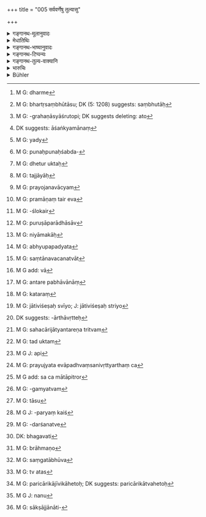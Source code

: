 +++
title = "005 सर्ववर्णेषु तुल्यासु"

+++

<details><summary>गङ्गानथ-मूलानुवादः</summary>

Among all castes, those only who are born of consorts wedded in the natural order, as virgins of equal status, are to be regarded as the same (as their father).—(5)
</details>

<details><summary>मेधातिथिः</summary>

[^१८]:
     J: evaṃ

<u>के पुनर्</u> अमी ब्राह्मणादयो नाम । न ह्य् एषां परस्परो भेदः शक्यो ऽवमातुम् । व्यक्त्यधीनाधिगमा हि जातयः । न च व्यक्तयः स्वावयवसंनिवेशविशेषावगमशून्याः शक्नुवन्ति तासां भेदम् आवेदयितुम् । न च ब्राह्मणक्षत्रियादीनां गवास्वस्येव वाकारभेदो ऽस्ति, येन रूपिसमवायाच् चाक्षुष्यः स्युः । नापि विलीनघृततैलगन्धरसादिभेदेन क्रियान्तरगोचराः । नापि शौचाचारपिङ्गलकेशत्वादिभिर् धर्मैः[^१९] शक्यं भेदावसानाः, तेषां सर्वत्र संकरोपलब्धेः । व्यवहारश् च पुरुषाधीनः । विप्रलम्भभूयिष्टत्वाच् च पुरुषाणां नान्ततो वस्तुसिद्धिः । 


[^१९]:
     M G: dharme

- <u>इत्य् अतो</u> जातिलक्षणम् उच्यते । **सर्ववर्णेष्व्** एतल् लक्षणं जातेर् यत् **तुल्यासु** समानजातीयासु संभूतासु[^२०] **पत्नीषु** ऊढासु जातास् **त एव जात्या ज्ञेयाः** । प्रायेण मातापित्रोर् या जातिः सैवापत्यस्योढायां जातस्य वेदितव्या । संबन्धिशब्दत्वात् **पत्नी**ग्रहणास्यातो[^२१] वोढा पिता लभ्यते । तेन येनैवोढा तत एव यस् तस्याम् एव जातस् तदा तज्जातीयो भवति । 


[^२१]:
     M G: -grahaṇāsyāśrutopi; DK suggests deleting: ato


[^२०]:
     M G: bhartṛsaṃbhūtāsu; DK (5: 1208) suggests: saṃbhutāḥ

- **अक्षतयोनि**ग्रहणं पुनर्विवाहसंस्कारेण पत्नीत्वम् आशङ्कमानं[^२२] निवर्तयति, सहोढकानीनमातॄणां च । 


[^२२]:
     DK suggests: āśaṅkyamānaṃ

- <u>ननु</u> च नैवैतासां विवाहसंस्कारो ऽस्ति, "पाणिग्रहणिका मन्त्राः कन्यासु" (म्ध् ८.२२६) इति वचनात् । यद्[^२३] अपि "वोढुः स गर्भो भवति" (म्ध् ९.१७३) इति विवाहश्रवणेन शास्त्रीयसंस्कारप्रतिपत्तिः, प्राप्तिमात्रवचनत्वात् तस्य न विहितवचनीयं प्रत्यभिज्ञानम् अस्ति । तस्मात् स्वीकारमात्रे धातुर् वर्तते, स्वीकर्तुर् इत्य् अर्थः । पित्रादीन् वञ्चयित्वा येनैव स्वीकृता तस्यैव सा भवति, ततः पुत्रश् चेति तस्यार्थः, पुनर्भूसंस्कराभावात् । "सा चेद् अक्षतयोनिः स्यात्" (म्ध् ९.१७६) इति पठ्यते । गतप्रत्यागतायाम् अपि पुनःशब्दप्रत्यभिज्ञानाद्[^२४] भर्तुर् उक्ताः[^२५] । न च ताभिः सहाभिः सहाधिकारो ऽस्ति । यज्ञसंयोगे ऽस्ति पत्नीशब्दः । अतो ऽक्षतयोनिशब्दो ऽतिरिच्यते । अत्र पूर्वे पत्नीशब्दपर्यायेन नारीष्व् इति पठन्ति, तद् अपि न किंचित् । केवले ह्य् अक्षतयोनिशब्दे त्व् असंस्कृतास्व् अपि जातास् तज्जातीयाः[^२६] स्युः । पत्नीशब्दपाठेन शास्त्रीयेण विधिना या संस्कृता भार्यात्वम् आपादिता सा गृह्यते । यास् तु कुमर्य एवोपगम्यन्ते, भवन्ति ता अक्षतयोनयः, न तु पत्न्यः । तस्माद् अक्षतयोनिशब्दस्य प्रयोजनं वाच्यम्[^२७] ।


[^२७]:
     M G: prayojanavācyam


[^२६]:
     M G: tajjāyāḥ


[^२५]:
     M G: dhetur uktaḥ


[^२४]:
     M G: punaḥpunaḥśabda-


[^२३]:
     M G: yady

- <u>उच्यते</u> । यत् तावद् उक्तं "न ताः पत्न्यो यज्ञसंयोगाभावात्" इति, यदि विवाह्येरन् स एव यज्ञः स्यात् । तत्रापि पूषवरुणार्यम्णाम् अस्त्य् एव यागः । समानर्थौ च यागयज्ञशब्दौ । तस्मात् स्युर् एव पत्न्यः । अकन्यात्वाद् अविवाह्यतयैव न पत्न्य इति युक्तम् । 

- अतश् चानर्थक्ये ऽक्षतयोनिशब्दस्य प्रयोजनम् उच्यते । दृश्यते लक्षणयासत्य् अपि यज्ञसंयोगे पत्नीशब्दः प्रयुज्यमानो लोके- रजकस्य पत्नी । यथान्यत्रावरुद्धासु स्त्रीषु गृहिणीशब्दः । सो ऽपि भार्यावचन एव केनचिद् धर्मसाम्येन तत्रापि प्रयुज्यते । यद्य् अपि सति मुख्ये लक्षणा न न्याय्या, तथापि मन्दधियां सुहृद् भूत्वा आशङ्कामात्रं निवर्तयति । किं नाम नाशङ्क्यते मूढमतिभिः । 

- **आनुलोम्य**ग्रहणम् उत्तरार्थम् । ये ऽपि "**त एव ते**" इति पठन्ति तेषाम् अपि स एवार्थस् तज्जातीया इति । 

- <u>अत्रोच्यते</u> । किंप्रमाणमूलम् एतत् स्मृतिकाराणां स्मरणम् । अकार्यरूपत्वान् न धर्माधर्मोपदेशतुल्यम् । प्रमाणान्तरं च[^२८] नास्तीत्य् उक्तम् । स्मृत्यन्तरमूलत्वे ऽन्धपरंपराप्रसङ्गः प्रमाणश्लोके[^२९] दर्शितः (च्ड़्। म्ध् २.६) । 


[^२९]:
     M G: -ślokair


[^२८]:
     M G: pramāṇaṃ tair eva

- <u>उच्यते</u> । वृद्धव्यवहार एव मूलं साधुत्वस्मृतिवत् । 

- <u>ननु</u> च सापराधासाव्[^३०] इत्य् उक्तम् । 


[^३०]:
     M G: puruṣāparādhāsāv

- <u>अत</u> एव नियामिकाः[^३१] स्मृतयः फलवत्यः । अभियुक्तस्मरणम् अन्यथेति न शक्यते वक्तुम् । शास्त्रस्थाः प्रसिद्धाः प्रमाणतराः । संभवति च तेषाम् अनादिव्यवहारो मूलम् । 


[^३१]:
     M G: niyāmakāḥ

- <u>एतत्स्मृतिसंकृतानां</u> वावगताभिजनजातीयानां प्रत्यक्षम् अप्य् उपपद्यत[^३२] इति केषांचिद् दर्शनम् । एतत् स्मृतिविवेके प्रपञ्चितम् । 


[^३२]:
     M G: abhyupapadyata

- <u>ननु</u> च स्मृत्यन्तरे नायं विशेषो ऽस्ति ।

- सवर्णेभ्यः सवर्णासु जायन्ते हि सजातयः ।

- अनिन्द्येषु विवाहेषु पुत्राः संतानवर्धनाः ॥ इति । (य्ध् १.८९)

आद्येनार्धेन जातिर् लक्ष्यते, उत्तरेण हि ब्राह्मादिविवाहजातानां संतानवर्धनत्वम्[^३३] । तत्र "सवर्णेभ्यः सवर्णासु" इति नात्र पत्नीशब्दो ऽस्ति ।


[^३३]:
     M G: saṃtānavacanatvāt

- <u>कथं</u> नास्ति । यावता "विन्नास्व् एष विधिः स्मृतः" (य्ध् १.९२) इति । मा वा भूत्, अविशेषस्मृतेर् विशेषस्मृतिर् बलीयसी । अदर्शनाद् दर्शनं बलीयः । यत एकेन विशेषो न दृष्टो ऽपरेण दृष्ट इति संभवत्य् एतत् । 

- अतो ऽभियुक्तस्मरणं संभवन्मूलतया प्रमाणम् । 

- <u>ननु</u> चाव्याप्तेर् अलक्षणम् एतत् । न हि सहोढकानीनपौनर्भवादीनाम् अनेन ब्राह्मण्यं भवति । "कुण्डगोलकयोः,[^३४] क्षेत्रजस्य च । अनभिप्रेतम् एव तत् तेषाम्" इति चेत्, का तर्हि तेषां जातिः । कुण्डगोलकयोश् च असति ब्राह्मण्ये श्राद्धे प्राप्त्यभावाद् अनर्थको निषेधः स्यात्, स्मृत्यन्तरविरोधश् च- 


[^३४]:
     M G add: vā

- सजातीयेष्व् अयं प्रोक्तस् तनयेषु मया विधिः । इति । (य्ध् २.१३७)

किं च यद् एव लक्षणं तद् एव लक्ष्यम् । अनिर्ज्ञातं लक्ष्यं भवति, निर्ज्ञातं लक्षणम् । यथा "को देवत्तः" इति संशये, अङ्गदी कुण्डली व्यूढोरस्को वृत्तबाहुः । इह तु यथा कश्चित् ब्रूयात्- "कः काकः" इत्य् उक्ते, "काकाज् जातः" इत्य् उत्तरम्, तादृग् एव "को ब्राह्मण्ः," "यो ब्राह्मणाज् जातः" इति । जनके ऽपि हि ब्राह्मण्यम् अप्रसिद्धम् एव, न्यायविरोधश् च । सजातीयात् सजातीयायां जातः स लोके सजातीयो भवति । यथा गौर् गवि गौः, अश्वाद् वडवयाम् अश्वः । अत्रोच्यते- यत् तावद् उक्तम् "का तेषां जातिः" इति, किम् अन्यया जात्या । मनुष्यास् तावद् भवन्ति । पुरुषधर्मैश् चाधिक्रियन्ते अनुपात्तजातिविशेषैः, पुत्रत्वाच् छ्राद्धादिभिश् च । दाने च सर्वेषाम् अधिकारः । 

- <u>ननु</u> च विशेषस्योपदेशेन विना व्यवहारो न सिध्यति, सर्वसाधारणत्वान् मनुष्यजातेः । असद् एतत् । सर्वस्यैव स्वसंज्ञाविशेषो विद्यते प्रतिपुरुषम्, देवदत्तो यज्ञदत्त इति । अथाप् संबन्धव्यपदेशः कर्तव्य इति, "कानीनः, सहोढः" इत्य् एव व्यपदिश्यते । सो ऽपि चातुर्वर्ण्ये सद्भावात् सामान्यरूप एवेति चेद् देवदत्तस्य कानीन इत्यादि जनकेन व्यपदेशः करिष्यते । तस्माद् असंबद्धम् एतद् यद् उच्यते व्यपदेशः कथम् इति । 

- एवं तर्हि सर्व एव धर्माश् चातुर्वर्ण्यं प्रति बोध्यन्ते "अन्तरपभावानां[^३५] च" (म्ध् १.२) । तत्र बहुत्वं ब्राह्मणादिजातिचतुष्टयविषयम् । न चैतेषाम् अप्य् एकजातिः, सर्वजातिष्व् एतस्य लक्षणस्य प्रवृत्तेः । यथैव ब्राह्मणाद् ऊढायां ब्राह्मण्यां जातो ब्राह्मणः, एवं क्षत्रियादयो ऽपि समजातीयमातृपितृजाताः । सर्वविशेषाभावे च कुतः सामान्यम् । न हि शिंशपादिसर्वविशेषाभावे वृक्षत्वसंभवः । 


[^३५]:
     M G: antare pabhāvānāṃ

- अन्तरप्रभवाश् चानुलोमप्रतिलोमाः । तत्रानुलोमा मातृजातीयाः, "प्रतिलोमास् तु धर्महीनाः" (ग्ध् ४.२५) अन्यत्राहिंसादिभ्यः । ते च सर्वे स्वसंज्ञाभिर् विशेषतो निर्दिष्टाः । न चैषां नामापि तत्रास्ति । तत्र कतमे ते धर्मा यैर् अमी अधिक्रियेरन् । क्व[^३६] च तद्वचनं यद् एतान् अधिकुर्वीत । न हि कश्चिज् जातिविशेषाश्रयो[^३७] धर्मविधिर् अस्ति । सर्ववर्णानाम् अन्तरभावानां चेति शास्त्राद् अधिकृतत्वाच् च । 


[^३७]:
     M G: jātiviśeṣaḥ svīyo; J: jātiviśeṣaḥ striyo


[^३६]:
     M G: kataraṃ

- <u>उच्यते</u> । यत् तावद् अहिंसादिषु चातुर्वर्ण्यवचनं (च्ड़्। म्ध् १०.६३) तन् नरमात्रोपलक्षणार्थम् एव, सत्य् अपि प्रतिलोमाधिकारे मुख्यार्थवृत्तेः[^३८] । प्रत्युत सहचारिजात्यन्तरपरत्वम्[^३९] एव लक्षयितुं क्षमं नान्तरावस्थातुम् अर्हति । तत्रैव (म्ध् ११०.६३) च वक्ष्यामः । इदं चास्ति "शूद्राणां तु सधर्माणः सर्वे ऽपध्वंजाः स्मृताः" (म्ध् १०.४१) इति । अपध्वंसो ऽसंस्कारः । स चाष्टविधः "व्यभिचारेण वर्णानाम्" (म्ध् १०.२४) इत्यादिनोक्तः । व्यभिचारः परस्त्रीषु गमनं सजातीयासु । अन्यद् वक्ष्यामः । तस्माद् असत्य् अपि वर्णत्वे वाचनिक एव तेषाम् अधिकारः । 


[^३९]:
     M G: sahacārijātyantareṇa tritvam


[^३८]:
     DK suggests: -ārthāvṛtteḥ

- क्षत्रियस्य तु मातृजातीयत्वम् एव, लिङ्गदर्शनात् । "पुत्रो द्व्यामुष्यायणस्य संविधानात्" इति कर्तव्याविशेषः श्रुतः । अन्येष्व् अपि श्रौतेषु तस्य विधानान्तरं दृश्यते । तस्माद् एव ब्राह्मणादिजातीय एव समभागः स्वपितृव्येण, "तस्माद् धर्मेण तं भजेत्" (म्ध् ९.१२१) इति । न च यथोक्ते विधौ तद् युक्तम्[^४०] । तदा ह्य् अयं शूद्रधर्मा । धनस्य यज्ञार्थतायाम् उक्तायां कुतस् तस्य तावद् भागः । कुण्डगोलकौ क्षेत्रजाव् एव । शिष्टसमाचारश् चैवम् एव । पाण्डुधृतराष्ट्रविदुराः क्षेत्रजाः सन्तो मातृजातीयाः । अतो युक्तः श्राद्धे प्रतिषेधः । किं च, पतितो ऽपि तत्र प्रतिषिद्धः, यस्य सर्वधर्मबहिष्कृतत्वात् प्राप्त्याशङ्कैव नास्ति । यत् तु "सजातीयेषु" (य्ध् २.१३७) इति[^४१] स्मृत्यन्तरं तद् उक्तानुवादत्वाद् यथासंभवं व्याख्येयम्, कार्यपुत्रविषयतया वा । 


[^४१]:
     M G J: api


[^४०]:
     M G: tad uktam

- यच् च निर्ज्ञातं लक्षणं भवति, तत् किं ब्राह्मणार्थो नैव लोकप्रसिद्धः । यत्र ब्राह्मणादिसब्दः प्रयुज्यते तत्रापध्वंसनिवृत्त्यर्थं वचनम्[^४२] । मातापित्रोर्[^४३] एतद् एव जातिलक्षणं । न चानवस्था, अनादित्वात् संसारस्य । 


[^४३]:
     M G add: sa ca mātāpitror


[^४२]:
     M G: prayujyata evāpadhvaṃsanivṛttyarthaṃ ca

- प्रस्तुतन्यायविरोधस् तु साक्षात् व्यवसायगम्यत्वे[^४४] आसां जातीनां स्यात् । तास् तु[^४५] स्मृतिलक्षणा यथास्मरणं भवितुम् अर्हति । यथा वा वसिष्ठादयः शब्दा अन्तरेणैवान्वयधर्मम् अनवच्छिन्नस्मृतिपारंपर्यकैश्[^४६] च विदितार्थेषु प्रयुज्यन्ते, भवन्ति व्यवहारहेतवो वसिष्ठब्राह्मणाः "वासिष्ठाः शृण्वन्त्" इति, तद्वद् एतद् द्रष्टव्यम् । यथा समाने ब्राह्मणत्वे केचिद् भृगवो वत्सा भारद्वाजा इत्यादिविशेषः स्मृत्येकप्रमाणः, तथैव समाने पुरुषत्वे ऽमी ब्राह्मणा अमी क्षत्रिया इत्यादिर् उपपन्नो व्यवहारः । 


[^४६]:
     M G J: -paryaṃ kaiś


[^४५]:
     M G: tāsu


[^४४]:
     M G: -gamyatvam

- यैर् अपि लिङ्गदर्शनत्वेन[^४७] जाबालश्रुतिर् उक्ता "सत्यकामो जाबालो मातरम् अपृच्छत् किंगोत्रो ऽहम् अस्मीति । सैवं प्रत्यब्रवीत्, बह्व् अहं चरन्ती परिचारिणी यौवने त्वाम् आलभे । नाहं तद् वेदेति । स एवम् उपश्रुत्य हारिद्रुमतम् गौतमम् इयाय । तं होवाच ब्रह्मचर्यं भवतो[^४८] विवत्स्यामि । स एवम् उवाच । किंगोत्रस् त्वम् असीति । स प्रत्युचाव । अपृच्छं मातरं सा माता प्रयब्रवीत् यौवने त्वाम् इत्यादि । गौतमो न चैतद् अब्राह्मणो[^४९] वक्तुम् अर्हति । समिधं सोम्याहर । उप त्वा नेष्ये" (छु ४.४.१–५) । अस्यायम् अर्थः । बहुभिर् अहं यौवने पुंभिः संगताभूवम्[^५०] । न जाने केन जातो ऽसीति । गौतमस् तु सत्यवचनान् निश्चिकाय ब्राह्मणेनायं जातस् ततस्[^५१] तम् उपनिन्ये ऽतो मन्यामहे स्वैरिणीष्व् अप्य् अनूढासु समानजातीयाज् जातासु तज्जातीया भवन्ति । 


[^५१]:
     M G: tv atas


[^५०]:
     M G: saṃgatābhūva


[^४९]:
     M G: brāhmaṇo


[^४८]:
     DK: bhagavati


[^४७]:
     M G: -darśanatve

- <u>तद् एतन्</u> न किंचित् । यतो यौवने त्वाम् आलभे । यौवने किल न स्मृतिर् दृढीभवति, उत्कलिकाबहुलत्वाद् यौवने चेतसः । किं च परिचारिणी परिचारिकाहेतोः[^५२] क्षुधापीडिता बहु विचरन्ती नैकस्मिं स्थाने, ततो मे न स्मृतिर् अस्ति भर्तुः किंगोत्रम् इति । 


[^५२]:
     M G: paricārikājīvikāhetoḥ; DK suggests: paricārikātvahetoḥ

- अतः स्थितम् एतत् समानजातीयोढायां जातास् तज्जातीया इति । गौतमस्यापि न ततो वचनाद् ब्राह्मणो ऽयम् इत्य् अवगमः । प्राग् एवासौ तं ब्राह्मण इति वेद । गोत्रं तु न वेद । गोत्रप्रश्नेन चरणप्रश्नो वेदितव्यः । तत्र उपनयनभेदो ऽस्ति । न तु गोत्रभेदेनोपनयने प्रयोजनम् । न तु[^५३] यथा केचिद् आहुः- जातिप्रश्नो ऽयम् आभिजात्यात्, "गोत्र एव जातिम् अवगमिष्यामि" । साक्षाज्जातिप्रश्ने[^५४] हि मुखरता स्यात् ॥ १०.५ ॥


[^५४]:
     M G: sākṣājjānāti-


[^५३]:
     M G J: nanu
</details>

<details><summary>गङ्गानथ-भाष्यानुवादः</summary>

“Who are these that are called ‘*Brāhmaṇa*’ and the rest? We cannot perceive any difference among men. The determination of the caste is dependent upon a knowledge of individuals belonging to the caste; and individuals, devoid as they are of any knowledge of the disposition of the component atoms, cannot indicate any difference among the castes. Nor is there any difference in the figures of the ‘*Brāhmaṇa*’ and the ‘*Kṣatriya*’ as there is in those of the ‘cow’ and the ‘horse,’ for instance,—by virtue of which the said castes could be perceptible by the eye Nor are the said castes discernible by any other acts; as, for instance, the nature of the oil or the melted butter can be discerned by smelling or tasting. Nor again can the difference among them be discerned by differences in such details as those of purity, conduct, colour of the hair, and so forth; because these details are almost always found to be mixed up. Further, actual usage is dependent upon men, and as men are mostly deceptive, the character of anything cannot be ascertained by a mere reference to them.”

It is in view of these difficulties (in the ascertaining of a man’s caste) that the author is asserting here the definition of the castes.

‘*Among all castes*,’— the definition that is applicable is that those born of women ‘*0f* *equal status*’—of the same caste as the husband,—these women being the ‘*wives*’—lawfully wedded consorts,—*are to be regarded as* the same. That is, in most cases, the caste of the child born of parents legally married is the same as that of its parents.

Since the term ‘*wife*’ is a relative term, it follows that the person who has married her is the ‘father’ of the child. So that the meaning comes to be that the child is of the same caste as the parents, when it is born of the woman from that same person who has wedded her.

The epithet ‘*virgin*’ has been added, and it precludes the possibility of a remarried woman being regarded as the ‘wife,’—as also of the mother of the ‘*Sahoḍa*’ and ‘*Kānīna*’ sons.

*Objection*:— “As a matter of fact, there is no *marriage* - *sacrament*
in the case of these latter; since it has been declared (Manu 8. 226) that ‘the sacred texts recited at the marriage-ceremony are applicable to maidens only.’ Though verse 9.173 declares that ‘the child belongs to the person who *married* her,’ where the mention of the term ‘marry’ indicates that there is legal sacrament in the cases in question also, yet all that this text can be taken as indicating is the *possibility* (of the sacrament), and there is nothing in it to indicate that it refers to something actually *enjoined*; so that in this text all that ‘the person marrying’ can mean is ‘the person who accepted her,’—the verbal root signifying mere *acceptance*; and what the text means is that ‘when a man has accepted a girl for his wife, after having cheated her father and kinsmen, if a son happens to be born from her, he belongs to that man.’

There is in fact no sacrament in the case of *remarried* women; in regard to whom also it has been laid down that—‘she is fit for a second nuptial ceremony, only *if she he still a virgin*’ (9.176). In connection with the girl who as ‘gone away and come back’ also, we find the term ‘*again*’ used (‘she may be married *again*’), which implies that she belongs to her husband. But none of these are entitled to associate with the ‘duly wedded consort;’ because the term ‘*paint*,’ ‘consort,’ connotes ‘co-operation at sacrificial rites.’ From all this it would seem that the qualification ‘*if she be a virgin*’ becomes superfluous. The older commentators read ‘*nārīṣu*’ (women) in place of ‘*patnīṣu*’ in the text But this also is nothing. If we had the qualification of ‘virginity’, only then would sons born of *unmarried* women belong to the same caste as the father. By using the term ‘*patnī*’ (consort) however it becomes clearly indicated that the women meant are only such as have been married with due religious rites. As for the girl with whom a man has intercourse before they are married, she may be a ‘*virgin*’ but certainly not a consort. Thus then it becomes necessary to explain the use and purport of the qualification ‘*virgin*’.”

The answer to the above is as follows:—It has been argued above that “the remarried women are not ‘consorts,’ because they are not entitled to co-operate at sacrificial rites.” But if such girls were wedded, this
*wedding* itself would constitute a ‘sacrificial rite,’ since even at
this ceremony *offerings* are made to Pūsan, Aryaman and Varuṇa; and ‘*offering*’ and ‘*sacrifice*’ are synonymous terms. Hence these girls also would be ‘consorts.’ In fact, the right view to take is that, inasmuch as they are no longer ‘maidens,’ they are not fit for the wedding *ceremony*; and it is on this ground that they cannot be ‘consorts.’ And even so the qualification ‘virgin’ being apparently superfluous, we proceed to explain its use. As a matter of fact, the term ‘consort’ is found to be applied, though figuratively, even to such women as are not entitled to *co-operate at sacrificial rites*; *e.g*., in such expressions as ‘the washerman’s consort’ (though no sacrificial performance is possible for the washerman). Similarly in the case of the ‘kept’ woman also, the name ‘housewife’ is applied, in the sense of the ‘wife’; and this on the ground of certain points on which such a woman resembles the real *wife*. Though it is true that, so long as a word can be used in its direct sense, it is not right to have recourse to its figurative sense,—yet what the writer does is to explain, in a friendly spirit, to dull-headed people, the impropriety of entertaining certain notions; specially what notion is there that may not be entertained by dull-headed people?

The qualification ‘*in the natural order*’ has been added in view of what follows later on.

Those who adopt the reading ‘*ta eva te*’, for them also the meaning is the same—*i.e*., ‘they belong to the same caste.’

The following arguments have been urged in connection with this subject:—“What is the authority at the root of this and similar assertions made by the authors of *Smṛtis*? Inasmuch as these do not make mention of *anything to be done*, they cannot stand on the same footing as the teachings regarding *Virtue and Vice* (what should be done and What should be avoided); and we have already shown that there is no other authority possible. If another *Smṛti-* text were cited as the requisite authority, then this would come to be a case of ‘the blind leading the blind’; as has been made clear under the verse dealing with the sources of knowledge of ‘*Dharma*’ (2.6).”

The answer to the above is as follows:—The authority consists in the practices of experienced men; just as in the case of the *Smṛti* -rules bearing on the *correctness of words* (*i.e*., grammar). It is true that the said practices may be defective and misleading. But it is there that the rules laid down in the *Smṛti* come in useful, as serving to control them. Specially as it cannot be said that the ‘*Smṛti*,’ ‘recollection,’ of learned men is wrong; for persons intent upon the following of the scriptures are universally known as exceptionally trustworthy; and the basic authority for these would consist in eternal usage.

It is the theory of some people that men who are steeped in the study of the *Smṛti* and belong to certain selected noble families may be able to have a direct (intuitive) knowledge of things. This we have dealt with in detail in the *Smṛtiviteka*.

“In another *Smṛti* (Yājñavalkya, 1.20) there are no such qualifying conditions as we find in the present text; all that is said there is—‘Children born to men of a certain caste from women of the same caste, are also of the same caste;—sons born of unblamable marriages are the perpetuators of the race’;—where the first half indicates the
*caste* of the child, and the latter declares the fact of the products
of the ‘*Brahma*’ and other marriages being ‘perpetuators of the race.’ Now in this text, all that is said is ‘sons born to a man from women of the same caste,’ and there is no mention of the name ‘*patnī*,’ ‘*consort*.’”

How can it be said that there is no such qualification, when it is added later on that ‘this rule applies to the case of *wedded* women’ (Yājña, 1.92)? Further, what if there is no qualifying phrase in this other text? A qualified text is always more authoritative than an unqualified one; *as perception* is always more reliable than *non-perception*; it is just possible that the qualifying condition, actually present, may have been seen by one, but missed by the other (writer).

From all this it follows that the ‘recollection of learned men’ is authoritative, on account of the possibility of its being based upon the
*Śruti*.

“The definition provided by the verse is not correct, since it does not include all that should be included. For instance, under the definition ‘Brāhmaṇa-hood’ could never belong to the ‘son taken along with the mother,’ the ‘maiden-born son,’ or the ‘son of the remarried woman.’ It might be argued that—‘as in the cases of the *son born of another man to an unwidowed woman, the son born to a widow* and the *soil-born* son, so in the case of these sons also, it is intended that Brāhmaṇa-hood should not belong to them.’ But in that case, what would be the caste of these? Further, if the ‘son of the unwidowed woman born of another man,’ and the ‘son of the widow’ were not *Brāhmaṇas*, there could be no possibility of anyone thinking of feeding them at *Śrāddhas*, and hence there would be no point in the prohibition (contained in 3.155, 156) of such feeding. Then again, such a view would he contrary to other *Smṛti*
-texts. For instance, we read—‘This rule that I have described pertains
to sons of the same caste as the father.’ (*Yājñavalkya*, 2.33).

“Further, as a rule, the *definition* is the same as the *thing defined*,—the only difference being that ‘what is to be defined’ is not known, while ‘the definition’ is well known. *E.g*. it being doubtful (not known) who *Devadatta* is, we have the *definition*—‘he who is wearing the armlet and the ear-ring, of the developed chest and rounded arms’ (all which is already known). What the present text does is to declare,—in answer to the question *who is a Brāhmaṇa*?—that ‘*he is one born of a Brāhmaṇa*;’ and this is exactly as if, on being asked—‘what is a crow?’—one were to say ‘it is what is born of a crow!’ In fact, it is still to be known what is that ‘Brāhmaṇa-hood’ that belongs to the father.

“The definition is illogical also: In the world one born of a female from a male of the same genus always belongs to that same genus; *e.g*., what is born of the cow is of the genus of the ‘cow,’ what is born of the ‘mare’ is of the genus of the horse’ \[and certainly in all these eases *marriage* does not enter as a necessary factor\].”

The answer to the above is as follows:—First of all it has been asked—what would be the caste of certain kinds of sons? Well, what is the need for any ‘caste?’ They belong to the genus ‘man;’ and even without having any specific caste-distinction attributed to them, they become entitled to all that characterises the *man*,—both as ‘sons’ and as persons dealing with *Śrāddhas*. Specially as all men are equally entitled to *making gifts*.

“But in the absence of further distinction, dealings with the man could not proceed (merely on the basis of his belonging to the genus ‘man’); for the simple reason that the genus ‘man’ is common to all human beings.”

There is no force in this; every person has his own distinctive appellation; every man is called either ‘Devadatta’ or ‘Yajñadatta.’ Then, if it be considered necessary to specify the particular relationship of the persons in question,—well, they have such appellations as ‘*Kānina*’ (‘maiden-born’),

‘*Sahoḍha*’ (‘taken with the mother’) and so forth.

“But all these names are found among all the four castes; so that they also would be general (just like the genus ‘man’).”

In that case, they would be distinguished by the name of their father—‘he is the *maiden-born son* of Devadatta,’ and so forth.

Thus there is no force in the argument based upon the difficulty of distinguishing these sons.

All the laws that are formulated herb are with reference to all the four castes; as is clear from what has been declared in 1.2 above. That is why we have the plural number in the text, which refers to the four castes, ‘*Brāhmaṇa*’ and the rest. The persons here mentioned do not all belong to any one caste; since the definition set forth is such as is applicable to all castes. Just as the son born to a *Brāhmaṇa* from his wedded *Brāhmaṇī* wife is a *Brāhmaṇa*, so is the son born to a Kṣatriya and the other castes also, born of parents of the same caste, belong to that same caste. Then again, there could be no ‘genus’ in the absence of all particulars. *E.g*., in the absence of the *particular* trees,
*Śiṃśapā* and the rest, where could there be the *genus* ‘tree?’

The mixed castes are of two kinds—the product of marriages ‘in the natural order,’ and the product of marriages of the ‘reverse order.’ Now those of the former class take the mother’s caste; while the products of marriages of the ‘reverse order’ have no duties save the most general ones of ‘not injuring living beings’ and so forth (enumerated in 10.63). All kinds of sons have been duly specified with their own distinctive names, and yet even the name of the products of ‘reverse marriages’ is not found mentioned.

“What are those *duties* to the performance whereof these people would be entitled? Where too is the text that makes them so entitled? The duties described here are not with reference to any particular caste; the text—‘Of the mixed castes etc., etc.’ (1.2) clearly indicates that what is described pertains to *all castes*.”

The answer to the above is as follows:—As regards the mention of the general duties of ‘not injuring others’ and the rest, with reference to
*the four castes*, it is clearly meant to be applicable to *every human
being*.

Even though the text occurs in connection with sons born of ‘marriages in the reverse order,’ yet its direct meaning bears upon *all men*. In reality however it is more logical to take it as pertaining to such castes as stand on the same footing as those born of ‘reverse marriages,’ and it cannot stop short only at what is indicated by the context This we shall explain under the text (10.63) itself.

Then again, we have the following declaration—‘All those born of violation of the law are equal to Śūdras;’ (Manu 10.41),—where ‘violation of the law’ stands for ‘absence of sacramental rites;’ and this is of eight kinds, as described under verse 24 below;—where ‘adultery’ stands for sexual intercourse with the wives of other men belonging to one’s own caste; other matters relating to this matter we shall explain later on.

Thus then it follows that, even though the sons born of such ‘violations of the law’ do not belong to any caste, yet their title to the performance of certain acts rests upon the direct declarations of the texts.

*In the case of the* *Kṣatriya* *the child should be taken* *to belong
to* the mother’s caste; because there are texts indicative of this: In connection with the ‘*Dvyāmuṣyāyaṇa*’ son a peculiar ceremony has been prescribed (?); and in connection with other *Śrauta* rites also, we find a distinct procedure laid down with reference to him (?)

From all this it follows that it is only the son belonging to the
*Brāhmaṇa* caste who is entitled to an equal share with his uncle; hence
it is that it is declared that ‘one should receive him legally.’ (?) All this would not be well if the injunction were in the aforesaid form. Because according to that‘he would be equal to the *Śūdra*;’ and as property is meant for sacrificial performances (to which the *Śūdra* is not entitled), how could he be entitled to any share of it?

As for the son ‘born of another man while the husband is alive,’ and that ‘born of a widow,’ these are only ‘soil-born’ sons. Such is the custom among all civilised men; *e.g*., Pāṇḍu, Dhṛtarāṣṭra and Vidura, all ‘soil-born’ sons, took the caste of their respective mothers.

Then again, the ‘outcast’ also has been excluded from being invited at
*Śrāddhas*; and yet as he would be beyond the pale of all morality,
there could be no possibility of any idea being entertained regarding his admissibility \[so that the objector was not justified in drawing any conclusions from the exclusion of the ‘soil-born’ sons from
*Śrāddhas* \],

As regards the text quoted above (from Yājñavalkya, 2.133),—since it is a mere reference, it may be explained away somehow. Or we may take it as referring to the ‘appointed’ son.

Then as regards the argument that “it is only what is well-known that can serve as the *definition* (the distinguishing feature) of anything”—we ask—Is not the meaning of the term ‘*Brāhmaṇa*’ already known? In fact what the text does is to preclude the idea of ‘illegitimacy’ bang entertained regarding persons to whom die name ‘*Brāhmaṇa*’ is applied,—the sense being that they belong to the caste of their parents. Nor can it be argued that this would lead to a
*regressus ad infinitum*; as the world has had no beginning in time.

It has been urged that what is here stated is illogical But this could be so only if the matter of castes were something negotiable by direct perception. As a matter of fact however it is something that can be determined only with the help of *Smṛtis*, and as such must be as they are declared to be in these texts. Just as in the case of such titles as ‘*Vaśiṣṭha*’ and the like (family-names), it is found that, even in the absence of any blood-relationship with the personage named, they are applied to men on the basis of uninterrupted tradition handed down from times immemorial; and serve as the basis of such expressions as ‘the Vaśiṣṭhas are listening.’ And the case of the castes also should be taken as standing on the same footing. Just as in the case of a number of Brāhmaṇas, all of whom are equally ‘Brāhmaṇas,’ they are classified as ‘*Bhṛgus*,’ ‘*Vatsas*; ‘*Bhāradvājas*,’ and so forth—such distinction being based entirely upon ‘*Smṛti*,’—so in the case of a number of persons, all of whom are equally ‘men,’ they come to be distinguished as ‘*Brāhmaṇas*,’ ‘*Kṣatriyas*’ and so forth.

Some people have brought forward (against the view that Brāhmaṇas must be born of duly wedded Brāhmaṇa couples) the case of Jābāla: Satyakāma Jābāla asked his mother—To what *gotra* do I belong? She answered—I do not know, as I obtained you while I was, during my youth, attending, as a maid, upon several men. Having heard this, the boy went over to Hāridrumata Gautama, and said—Revered Sir, I wish to reside with you as a Religious Student. The sage asked him—To what *gotra* do you belong? The boy answered—I asked my mother, and she told me that in her youth, she obtained me etc., etc.;—whereupon Gautama concluding that no non-Brāhmaṇa could speak so frankly, directed him to fetch fuel and said—‘I shall initiate thee.’ What the mother meant was that in her youth she met many men, and she knew not from whom the child was born; and what Gautama did was to infer, from the boy’s truthfulness, that he must have been begotten by a *Brāhmaṇa*, and hence he initiated him. From this those people conclude that sons born to persons from such women of the same caste *as are not duly wedded*, are also of the same caste.

There is however no force in this. All that the mother’s statement means is—‘I obtained you during my youth’—at a period of life when the mind is fickle, being beset with fancies—‘when I was attending’—as a maid-servant, suffering from hunger—‘wandering in several places’—not living at any one place,—‘hence I have no recollection of the
*gotra-name* of my husband.’

From all this it becomes established that sons born to a person from a duly wedded wife of the same caste as himself belong to the same caste. And in the case of Jābāla also, Gautama inferred from the words of the boy, that he must be the son of *Brāhmaṇa-* parents; hence though he recognised him as a *Brāhmaṇa*, he did not know his *gotra*. What he wished to ascertain by means of the question regarding the boy’s
*gotra*, was the special Vedic Rescension to which he belonged; and this
for the reason that the exact method of his initiation would vary with the Rescension to which one belonged; while his *gotra* has no bearing upon the initiation at all. And it is not, as some people have explained, that “the question really referred to the boy’s *caste*, the idea in the sage’s mind being that he would deduce the caste from the nobility of his race, while a direct question about *caste* would be impolite.”—(5)
</details>

<details><summary>गङ्गानथ-टिप्पन्यः</summary>

‘*Ānulomyena*’.—‘In the direct order, *i.e*., by a Brāhmaṇa on a
Brāhmaṇī and so forth’ (Medhātithi, Govindarāja and Kullūka);—‘the
bridegroom being always older than the bride” (Nārāyaṇa).

This verse is quoted in *Parāśaramādhava* (Ācāra, p. 511), which
explains the meaning to be that children born of a Brāhmaṇa couple are
Brāhmaṇa by caste; so also in the case of Kṣatriya couples and so
forth;—and in *Nṛsiṃhaprasāda* (Saṃskāra 76a).
</details>

<details><summary>गङ्गानथ-तुल्य-वाक्यानि</summary>

*Āpastamba* (2.13.1).—‘Sons begotten by a man who approaches in the
proper season a woman of equal caste, who has not belonged to another
man, and who has been married legally, have a right to follow the
occupations of their castes.’

*Viṣṇu* (16.1).—‘On women equal in caste to their husbands, sons are
begotten who are equal in caste to their fathers.’

*Yājñavalkya* (1.90).—‘From women of the same caste as their husbands
are born sons of the same caste.’

*Baudhāyana* (1.17.2).—‘Sons of equal caste spring from women of equal
caste.’

Do. (1.16.6).—‘Sons begotten on wives of equal caste or of the next
lower caste are of the same caste as the father’
</details>

<details><summary>भारुचिः</summary>

**सर्ववर्णेष्व्** इति, न द्विजातिष्व् एव यथाधिकृतेषु । **तुल्यासु** नारीषु । केन । पतिभिः । कथम् । तुल्यासु जातितः अक्xअतयोनिष्व् इति शास्त्रत ऊढास्व् इत्य् अर्थः । ननु च पत्नीग्रहणाद् एवाक्षतयोनित्वं सिद्धम् । येन यज्ञीयाः पत्न्यो भवन्ति ता अक्षतयोनय एव नेतराः । नारीशब्दपाठे न चोद्यम् इदम् । पत्नीपाठे ऽपि तु हेत्वर्थो ऽयम् अक्षतयोन्युपदेशः । पत्नी कस्मात्, अक्षतयोनित्वात् । गुणतो ऽपि च पत्नीशब्दो दृष्टः । यतो अक्षतयोनिवचनं मुख्यार्थं विज्ञेयम् । **सर्ववर्णेषु तुल्यास्व्** इत्य् अनेन च्**आनुलोम्य**ग्रहणम् इहानर्थकं सद् अनन्तरश्लोकार्थं वेदितव्यम् । अत एताभ्यां ये संभूताः वर्णास् ते **जात्या ज्ञेयास् त एव** । **त एवेत्य्** अनेन पितृवर्णग्रहणम् इत्य् एतद् उक्तार्थम्, यथा ब्राह्मणजातिभ्यां मातापितृभ्यां संभूतो वर्णस् तज् जातिर् भवति । एवं क्षत्रियादिभ्यो ऽपि संभूतास् तज्जातीया विज्ञेयाः गवादिवत् । ननु चैवं सत्य् अवक्तव्यम् एवेदं जातिलक्षणं भवति । वक्तव्यम् एव ब्राह्मणत्वस्यान्यकारणनिवृत्त्यर्थम् । तथा चार्थवादास् तत्त्वदृष्टिसंवादनहेतवः, "वृत्तस्थम् अपि चण्डालं देवा ब्राह्मणं विदुः" इत्य् एवमादयः । यतो न संस्काराध्ययनवृत्तादिभिर् ब्राह्मणम्, किं तर्ह्य् उभयाभिजनतः यथावोचामेति, जातिस् त्व् अधिकरणकारणं संस्कारादीनां विज्ञेयम् । न च वृत्तिर् एवोत्कर्षहेतुः । यतश् च न ब्राह्मणादीनां जातिभेदः प्रत्यक्षो ऽनुमेयो वा मनुष्यत्वाविशेषे तद्व्यतिरिक्तसंस्थानविशेषानुपलब्धेः गोमहिषाश्वखरादिवत् । एवं च सति प्रत्यक्षानुमानाभ्याम् अप्राप्ते शास्त्रम् अर्थवद् इदं बोधव्यम् । यथा कुशलाकुशलकर्मणोः पुरुषव्यापाराभिसंबन्ध इति । एवं च समानप्रसवात्मकत्वमात्रे गवादय उदाहरणत्वेन ज्ञेयाः । तथा चाभ्युपगतम् एतद् भवत्य् एकवर्णजननसंनियोगेनायं ब्राह्मणत्वादिजातिसंबन्ध इति । यद्य् एवम् अ[प]त्यं जनयितृजातिसदृशं भवतीति मन्यसे जनयित्रोस् तर्हीदं जातिलक्xअणम् एतद् एव, साधारणत्वात् तल्लक्षणस्येति । नन्व् एवं सत्य् अनवस्था । भवतु । को दोषः । अनवस्थायाम् एवैतल् लक्षणं समर्थं भवति, नान्यथा, गवादिवत् । न चैवं सति दृष्टविरोधः शास्त्रविरोधो वा । यतो न किंचिद् एतद् इति ॥ १०.५ ॥
</details>

<details><summary>Bühler</summary>

005	In all castes (varna) those (children) only which are begotten in the direct order on wedded wives, equal (in caste and married as) virgins, are to be considered as belonging to the same caste (as their fathers)
</details>
